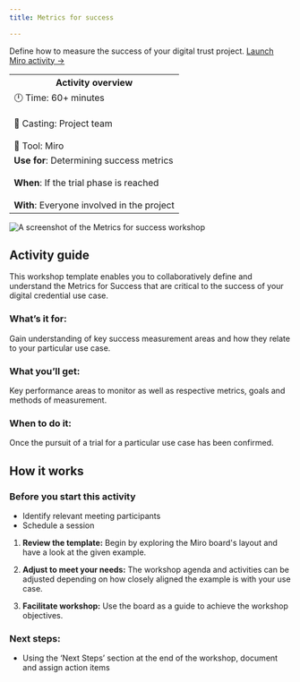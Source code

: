 ```yaml
---
title: Metrics for success

---
```


Define how to measure the success of your digital trust project.
[Launch Miro activity →](https://miro.com/app/board/uXjVK1HW95M=)

<table>
	<tr>
    <th>Activity overview</th>
  </tr>
	<tr>
		<td>
            		🕛 Time: 60+ minutes <br></br>
			🙌 Casting: Project team <br></br>
			🔨 Tool: Miro
		</td>
	</tr>
	<tr> 
		<td>
				<b>Use for</b>: Determining success metrics <br></br>
				<b>When</b>: If the trial phase is reached <br></br>
				<b>With</b>: Everyone involved in the project
		</td>
	</tr>

</table>

![A screenshot of the Metrics for success workshop](img/Discover/Metrics-workshop.png "A screenshot of the Metrics for success")

## Activity guide
This workshop template enables you to collaboratively define and understand the Metrics for Success that are critical to the success of your digital credential use case. 

### What’s it for:
Gain understanding of key success measurement areas and how they relate to your particular use case.

### What you’ll get:
Key performance areas to monitor as well as respective metrics, goals and methods of measurement.

### When to do it:
Once the pursuit of a trial for a particular use case has been confirmed.

## How it works

### Before you start this activity
-   Identify relevant meeting participants
-   Schedule a session

1.  **Review the template:** 
Begin by exploring the Miro board's layout and have a look at the given example.

2.  **Adjust to meet your needs:** 
The workshop agenda and activities can be adjusted depending on how closely aligned the example is with your use case.

3.  **Facilitate workshop:** 
Use the board as a guide to achieve the workshop objectives.
    
### Next steps:
-   Using the ‘Next Steps’ section at the end of the workshop, document and assign action items
<!-- -   Explore additional activities and templates in the [Trial phase **INTERNAL LINK**](...) -->